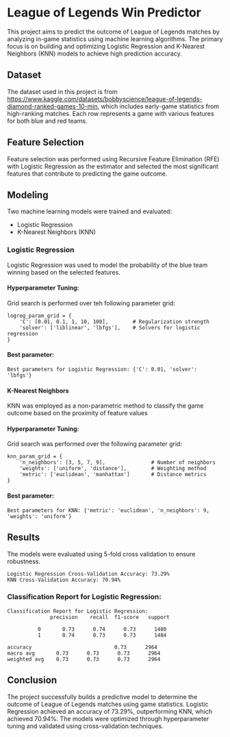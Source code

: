 # League of Legends Win Predictor

This project aims to predict the outcome of League of Legends matches by analyzing in-game statistics using machine learning algorithms. The primary focus is on building and optimizing Logistic Regression
and K-Nearest Neighbors (KNN) models to achieve high prediction accuracy.

## Dataset
The dataset used in this project is from https://www.kaggle.com/datasets/bobbyscience/league-of-legends-diamond-ranked-games-10-min,
which includes early-game statistics from high-ranking matches. Each row represents a game with various features for both blue and red teams.

## Feature Selection
Feature selection was performed using Recursive Feature Elimination (RFE) with Logistic Regression as the estimator and selected the most significant features that contribute to predicting the game outcome.

## Modeling
Two machine learning models were trained and evaluated:
- Logistic Regression
- K-Nearest Neighbors (KNN)

### Logistic Regression
Logistic Regression was used to model the probability of the blue team winning based on the selected features.

#### Hyperparameter Tuning:
Grid search is performed over teh following parameter grid:
```
logreg_param_grid = {
    'C': [0.01, 0.1, 1, 10, 100],        # Regularization strength
    'solver': ['liblinear', 'lbfgs'],    # Solvers for logistic regression
}
```
#### Best parameter:
```
Best parameters for Logistic Regression: {'C': 0.01, 'solver': 'lbfgs'}
```

#### K-Nearest Neighbors
KNN was employed as a non-parametric method to classify the game outcome based on the proximity of feature values

#### Hyperparameter Tuning:
Grid search was performed over the following parameter grid:
```
knn_param_grid = {
    'n_neighbors': [3, 5, 7, 9],               # Number of neighbors
    'weights': ['uniform', 'distance'],        # Weighting method
    'metric': ['euclidean', 'manhattan']       # Distance metrics
}
```
#### Best parameter:
```
Best parameters for KNN: {'metric': 'euclidean', 'n_neighbors': 9, 'weights': 'uniform'}
```
## Results
The models were evaluated using 5-fold cross validation to ensure robustness.
```
Logistic Regression Cross-Validation Accuracy: 73.29%
KNN Cross-Validation Accuracy: 70.94%
```
### Classification Report for Logistic Regression:
```
Classification Report for Logistic Regression:
              precision    recall  f1-score   support

          0       0.73      0.74      0.73      1480
          1       0.74      0.73      0.73      1484

accuracy                           0.73      2964
macro avg       0.73      0.73      0.73      2964
weighted avg    0.73      0.73      0.73      2964
```

## Conclusion
The project successfully builds a predictive model to determine the outcome of League of Legends matches using game statistics. Logistic Regression achieved an accuracy of 73.29%, outperforming KNN, which achieved 70.94%. The models were optimized through hyperparameter tuning and validated using cross-validation techniques.
